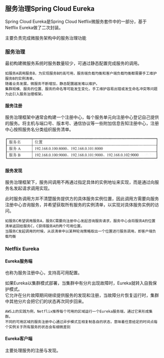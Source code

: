 ## 服务治理Spring Cloud Eureka

Spring Cloud Eureka是Spring Cloud Netflix微服务套件中的一部分，基于Netflix Eureka做了二次封装。

主要负责完成微服务架构中的服务治理功能

### 服务治理

最初构建微服务系统时服务数量较少，可通过静态配置完成服务的调用。

    如服务A调用服务B，为实现服务B的高可用，服务端负载均衡和客户端负载均衡都需要手工维护服务B的实例清单。
    随着业务发展，微服务不断增加，静态配置越发难以维护。
    集群规模、服务的位置、服务的命名等可能发生变化，手工维护容易出错或发生命名冲突等问题
    为此引入服务治理框架。

#### 服务注册

服务治理框架中通常会构建一个注册中心，每个服务单元向注册中心登记自己提供的服务。将主机与端口号、版本号、通信协议等一些附加信息告知注册中心，注册中心按照服务名分类组织服务清单。

![img.png](img.png)

#### 服务发现

服务治理框架下，服务间调用不再通过指定具体的实例地址来实现，而是通过向服务名发起请求调用实现。

此时服务调用方并不清楚服务提供方的具体服务实例位置，因此调用方需要向服务注册中心咨询服务，并希望获取所有服务的实例清单，以实现对具体服务实例的访问。

    如服务C希望调用服务A，服务C需要向注册中心发起咨询服务请求，服务中心会将服务A的位置清单返回给服务C，C获得服务A的两个可用位置。
    当服务C发起调用的时候，从该清单中以某种轮询策略取出一个位置进行服务调用，即客户端负载均衡

### Netflix Eureka

#### Eureka服务端

也称为服务注册中心，支持高可用配置。

如果Eureka以集群模式部署，当集群中有分片出现故障时，Eureka就转入自我保护模式。  
它允许在分片故障期间继续提供服务的发现和注册，当故障分片恢复运行时，集群中其他分片会把它们的状态再次同步回来。

    AWS上的实践为例，Netflix推荐每个可用的区域运行一个Eureka服务端，通过它来形成集群。
    不同的可用区域的服务注册中心通过异步模式互相复制各自的状态，意味着任意给定的时间点每个实例关于所有服务的状态会有细微差别

#### Eureka客户端

主要处理服务的注册与发现。